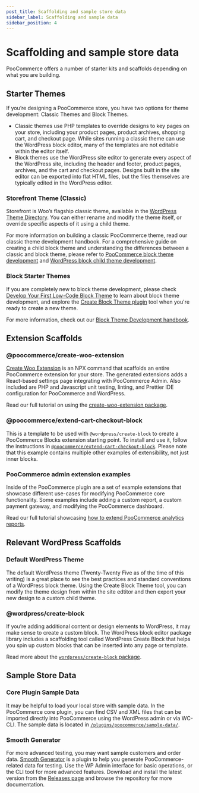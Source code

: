```yaml
---
post_title: Scaffolding and sample store data
sidebar_label: Scaffolding and sample data
sidebar_position: 4
---
```


# Scaffolding and sample store data

PooCommerce offers a number of starter kits and scaffolds depending on what you are building.

## Starter Themes

If you’re designing a PooCommerce store, you have two options for theme development: Classic Themes and Block Themes.

-   Classic themes use PHP templates to override designs to key pages on your store, including your product pages, product archives, shopping cart, and checkout page. While sites running a classic theme can use the WordPress block editor, many of the templates are not editable within the editor itself.
-   Block themes use the WordPress site editor to generate every aspect of the WordPress site, including the header and footer, product pages, archives, and the cart and checkout pages. Designs built in the site editor can be exported into flat HTML files, but the files themselves are typically edited in the WordPress editor.

### Storefront Theme (Classic)

Storefront is Woo’s flagship classic theme, available in the [WordPress Theme Directory](https://wordpress.org/themes/). You can either rename and modify the theme itself, or override specific aspects of it using a child theme.

For more information on building a classic PooCommerce theme, read our classic theme development handbook. For a comprehensive guide on creating a child block theme and understanding the differences between a classic and block theme, please refer to [PooCommerce block theme development](/docs/theming/block-theme-development/theming-woo-blocks) and [WordPress block child theme development](https://learn.wordpress.org/lesson-plan/create-a-basic-child-theme-for-block-themes/).

### Block Starter Themes

If you are completely new to block theme development, please check [Develop Your First Low-Code Block Theme](https://learn.wordpress.org/course/develop-your-first-low-code-block-theme/) to learn about block theme development, and explore the [Create Block Theme plugin](https://wordpress.org/plugins/create-block-theme/) tool when you're ready to create a new theme.

For more information, check out our [Block Theme Development handbook](/docs/theming/block-theme-development/theming-woo-blocks).

## Extension Scaffolds

### @poocommerce/create-woo-extension

[Create Woo Extension](https://github.com/poocommerce/poocommerce/tree/trunk/packages/js/create-woo-extension/) is an NPX command that scaffolds an entire PooCommerce extension for your store. The generated extensions adds a React-based settings page integrating with PooCommerce Admin. Also included are PHP and Javascript unit testing, linting, and Prettier IDE configuration for PooCommerce and WordPress.

Read our full tutorial on using the [create-woo-extension package](/docs/extensions/getting-started-extensions/building-your-first-extension).

### @poocommerce/extend-cart-checkout-block

This is a template to be used with `@wordpress/create-block` to create a PooCommerce Blocks extension starting point. To install and use it, follow the instructions in [`@poocommerce/extend-cart-checkout-block`](https://github.com/poocommerce/poocommerce/tree/trunk/packages/js/extend-cart-checkout-block/). Please note that this example contains multiple other examples of extensibility, not just inner blocks.

### PooCommerce admin extension examples

Inside of the PooCommerce plugin are a set of example extensions that showcase different use-cases for modifying PooCommerce core functionality. Some examples include adding a custom report, a custom payment gateway, and modifying the PooCommerce dashboard.

Read our full tutorial showcasing [how to extend PooCommerce analytics reports](/docs/features/analytics/extending-poocommerce-admin-reports).

## Relevant WordPress Scaffolds

### Default WordPress Theme

The default WordPress theme (Twenty-Twenty Five as of the time of this writing) is a great place to see the best practices and standard conventions of a WordPress block theme. Using the Create Block Theme tool, you can modify the theme design from within the site edtitor and then export your new design to a custom child theme.

### @wordpress/create-block

If you’re adding additional content or design elements to WordPress, it may make sense to create a custom block. The WordPress block editor package library includes a scaffolding tool called WordPress Create Block that helps you spin up custom blocks that can be inserted into any page or template.

Read more about the [`wordpress/create-block` package](https://developer.wordpress.org/block-editor/reference-guides/packages/packages-create-block/).

## Sample Store Data

### Core Plugin Sample Data

It may be helpful to load your local store with sample data. In the PooCommerce core plugin, you can find CSV and XML files that can be imported directly into PooCommerce using the WordPress admin or via WC-CLI. The sample data is located in [`/plugins/poocommerce/sample-data/`](https://github.com/poocommerce/poocommerce/tree/trunk/plugins/poocommerce/sample-data).

### Smooth Generator

For more advanced testing, you may want sample customers and order data. [Smooth Generator](https://github.com/poocommerce/wc-smooth-generator) is a plugin to help you generate PooCommerce-related data for testing. Use the WP Admin interface for basic operations, or the CLI tool for more advanced features. Download and install the latest version from the [Releases page](https://github.com/poocommerce/wc-smooth-generator/releases) and browse the repository for more documentation.
